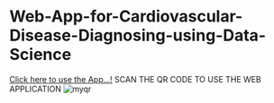 # Web-App-for-Cardiovascular-Disease-Diagnosing-using-Data-Science



[Click here to use the App...!](https://deivanai-subramanian-web-app-for-cardiovascu-streamfinal-dwtdec.streamlit.app/)
SCAN THE QR CODE TO USE THE WEB APPLICATION
![myqr](https://github.com/Deivanai-Subramanian/Web-App-for-Cardiovascular-Diagnosing-Using-Data-Science/assets/86340024/cc9edbe3-1460-4e1c-8df1-e3827a9601b9)
